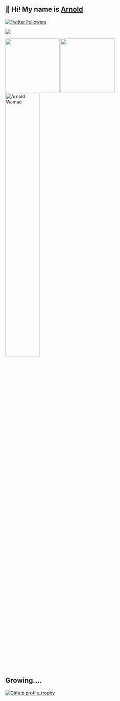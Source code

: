 ## 🦒 Hi! My name is [Arnold](https://twitter.com/wamae_arnold)

<p>
  <a href="https://twitter.com/wamae_arnold">
    <img alt="Twitter Followers" src="https://img.shields.io/twitter/follow/wamae_arnold?style=for-the-badge&logo=twitter&color=00ACEE">
  </a>
</p>

![](https://komarev.com/ghpvc/?username=arnoldnicole&label=🪟)

<div>
  <img height="170" align="left" src="https://github-readme-stats.vercel.app/api?username=ArnoldNicole&show_icons=true&theme=radical" />
  <img height="170" align="" src="https://github-readme-stats.vercel.app/api/top-langs/?username=ArnoldNicole&layout=compact&title_color=fff&text_color=fff&bg_color=151515" />
  <img align="center" width="46%" src="https://streak-stats.demolab.com?user=ArnoldNicole&theme=light" alt="Arnold Wamae" />
</div>

<div>

## Growing....

</div>

[![Github profile_trophy](https://github-profile-trophy.vercel.app/?username=ArnoldNicole&theme=dracula&row=2&column=4&margin-h=15&margin-w=15)](https://github.com/ryo-ma/github-profile-trophy)

<!--
**ArnoldNicole/ArnoldNicole** is a ✨ _special_ ✨ repository because its `README.md` (this file) appears on your GitHub profile.

Here are some ideas to get you started:
### Hi there 👋
- 🔭 I’m currently working on ...
- 🌱 I’m currently learning ...
- 👯 I’m looking to collaborate on ...
- 🤔 I’m looking for help with ...
- 💬 Ask me about ...
- 📫 How to reach me: ...
- 😄 Pronouns: ...
- ⚡ Fun fact: ...
![visitors](https://visitor-badge.glitch.me/badge?page_id=ArnoldNicole.ArnoldNicole&label=🪟❤️) 
-->
